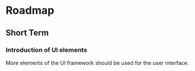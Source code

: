 # Roadmap

## Short Term

### Introduction of UI elements

More elements of the UI framework should be used for the user interface.